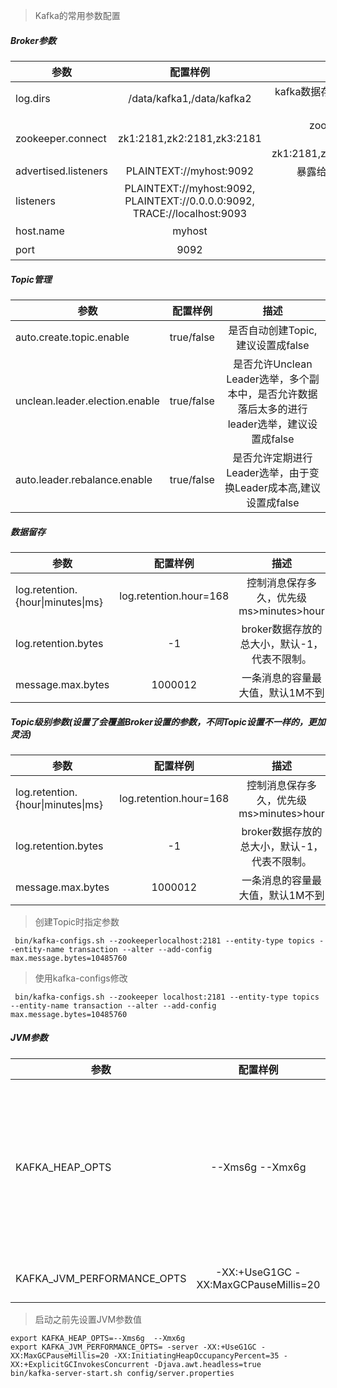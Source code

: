 > Kafka的常用参数配置

##### Broker参数
|参数|配置样例|描述|
|---|:---:|:---:|
|log.dirs|/data/kafka1,/data/kafka2|kafka数据存放的目录，可以配置多个，有条件每个目录可挂载到不同机器上，提高读写性能，实现故障转移。|
|zookeeper.connect|zk1:2181,zk2:2181,zk3:2181|zookeeper连接地址，当两套kafka集群连同一个zk集群时，假设kafka1,kafka2。如下配置zk1:2181,zk2:2181,zk3:2181/kafka1;zk1:2181,zk2:2181,zk3:2181/kafka2|
|advertised.listeners|PLAINTEXT://myhost:9092|暴露给外部的listeners,主要给外网使用，如果没有设置，会用listeners|
|listeners|PLAINTEXT://myhost:9092, PLAINTEXT://0.0.0.0:9092, TRACE://localhost:9093|通过什么协议进行连接，主要用作内网连接|
|host.name|myhost|ip或主机名，已过期，使用上面两个|
|port|9092|已过期，使用advertised.listeners或listerners|

##### Topic管理
|参数|配置样例|描述|
|---|:---:|:---:|
|auto.create.topic.enable|true/false|是否自动创建Topic,建议设置成false|
|unclean.leader.election.enable|true/false|是否允许Unclean Leader选举，多个副本中，是否允许数据落后太多的进行leader选举，建议设置成false|
|auto.leader.rebalance.enable|true/false|是否允许定期进行Leader选举，由于变换Leader成本高,建议设置成false|

##### 数据留存
|参数|配置样例|描述|
|---|:---:|:---:|
|log.retention.{hour\|minutes\|ms}|log.retention.hour=168|控制消息保存多久，优先级ms>minutes>hour|
|log.retention.bytes|-1|broker数据存放的总大小，默认-1，代表不限制。|
|message.max.bytes|1000012|一条消息的容量最大值，默认1M不到|

##### Topic级别参数(设置了会覆盖Broker设置的参数，不同Topic设置不一样的，更加灵活)
|参数|配置样例|描述|
|---|:---:|:---:|
|log.retention.{hour\|minutes\|ms}|log.retention.hour=168|控制消息保存多久，优先级ms>minutes>hour|
|log.retention.bytes|-1|broker数据存放的总大小，默认-1，代表不限制。|
|message.max.bytes|1000012|一条消息的容量最大值，默认1M不到|
> 创建Topic时指定参数 
```
 bin/kafka-configs.sh --zookeeperlocalhost:2181 --entity-type topics --entity-name transaction --alter --add-config max.message.bytes=10485760
```
> 使用kafka-configs修改
```
 bin/kafka-configs.sh --zookeeper localhost:2181 --entity-type topics --entity-name transaction --alter --add-config max.message.bytes=10485760
```

##### JVM参数 
|参数|配置样例|描述|
|---|:---:|:---:|
|KAFKA_HEAP_OPTS|--Xms6g  --Xmx6g|JVM堆的参数，ms堆的大小，mx堆的最大值|
|KAFKA_JVM_PERFORMANCE_OPTS|-XX:+UseG1GC -XX:MaxGCPauseMillis=20|指定GC参数|
>启动之前先设置JVM参数值
```
export KAFKA_HEAP_OPTS=--Xms6g  --Xmx6g
export KAFKA_JVM_PERFORMANCE_OPTS= -server -XX:+UseG1GC -XX:MaxGCPauseMillis=20 -XX:InitiatingHeapOccupancyPercent=35 -XX:+ExplicitGCInvokesConcurrent -Djava.awt.headless=true
bin/kafka-server-start.sh config/server.properties
```